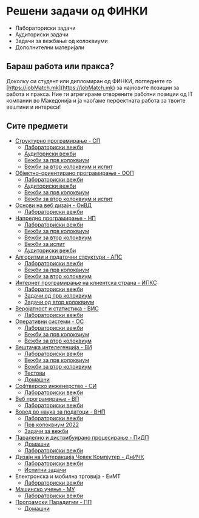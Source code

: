 # Решени задачи од ФИНКИ
- Лабораториски задачи
- Аудиториски задачи
- Задачи за вежбање од колоквиуми
- Дополнителни материјали

## Бараш работа или пракса?
Доколку си студент или дипломиран од ФИНКИ, погледнете го [https://jobMatch.mk](https://jobMatch.mk) за најновите позиции за работа и пракса. Ние ги агрегираме отворените работни позиции од IT компании во Македонија и ја наоѓаме перфектната работа за твоите вештини и интереси!

  

## Сите предмети
- [Структурно програмирање - СП](https://github.com/dani2221/FINKI/tree/master/Strukturno)
  - [Лабораториски вежби](https://github.com/dani2221/FINKI/tree/master/Strukturno/Lab)
  - [Аудиториски вежби](https://github.com/dani2221/FINKI/tree/master/Strukturno/Auditoriski_vezbi)
  - [Вежби за прв колоквиум](https://github.com/dani2221/FINKI/tree/master/Strukturno/Vezbi_za_I_kolokvium)
  - [Вежби за втор колоквиум и испит](https://github.com/dani2221/FINKI/tree/master/Strukturno/Vezbi_za_II_kolokvium)
- [Објектно-ориентирано програмирање - ООП](https://github.com/dani2221/FINKI/tree/master/Objektno)
  - [Лабораториски вежби](https://github.com/dani2221/FINKI/tree/master/Objektno/Lab)
  - [Аудиториски вежби](https://github.com/dani2221/FINKI/tree/master/Objektno/Auditoriski_vezbi)
  - [Вежби за прв колоквиум](https://github.com/dani2221/FINKI/tree/master/Objektno/Vezbi_za_I_kolokvium)
  - [Вежби за втор колоквиум и испит](https://github.com/dani2221/FINKI/tree/master/Objektno/Vezbi_za_II_kolokvium)
- [Основи на веб дизајн - ОнВД](https://github.com/dani2221/FINKI/tree/master/OsnoviVebDizajn)
  - [Лабораториски вежби](https://github.com/dani2221/FINKI/tree/master/OsnoviVebDizajn/Lab)
- [Напредно програмирање - НП](https://github.com/dani2221/FINKI/tree/master/napredno)
  - [Лабораториски вежби](https://github.com/dani2221/FINKI/tree/master/napredno/2021/Lab)
  - [Вежби за прв колоквиум](https://github.com/dani2221/FINKI/tree/master/napredno/2021/Vezbi_I_kolokvium)
  - [Вежби за втор колоквиум](https://github.com/dani2221/FINKI/tree/master/napredno/2021/Vezbi_II_kolokvium)
  - [Вежби за испит](https://github.com/dani2221/FINKI/tree/master/napredno/2021/Ispitni_zadaci)
  - [Аудиториски вежби](https://github.com/dani2221/FINKI/tree/master/napredno/2021/Auditoriski)
- [Алгоритми и податочни структури - АПС](https://github.com/dani2221/FINKI/tree/master/AlgoritmiPodatocniStrukturi)
  - [Лабораториски вежби](https://github.com/dani2221/FINKI/tree/master/AlgoritmiPodatocniStrukturi/2021/Lab)
  - [Вежби за прв колоквиум](https://github.com/dani2221/FINKI/tree/master/AlgoritmiPodatocniStrukturi/2021/Zadaci_za_I_kolokvium)
  - [Вежби за втор колоквиум](https://github.com/dani2221/FINKI/tree/master/AlgoritmiPodatocniStrukturi/2021/Zadaci_za_II_kolokvium)
- [Интернет програмирање на клиентска страна - ИПКС](https://github.com/dani2221/FINKI/tree/master/InternetProgramiranje/)
  - [Лабораториски вежби](https://github.com/dani2221/FINKI/tree/master/InternetProgramiranje/Lab)
  - [Задачи од прв колоквиум](https://github.com/dani2221/FINKI/tree/master/InternetProgramiranje/Zadaci_za_I_kolokvium)
  - [Задачи од втор колоквиум](https://github.com/dani2221/FINKI/tree/master/InternetProgramiranje/Zadaci_za_II_kolokvium)
- [Веројатност и статистика - ВИС](https://github.com/dani2221/FINKI/tree/master/VerojatnostIStatistika/)
  - [Лабораториски вежби](https://github.com/dani2221/FINKI/tree/master/VerojatnostIStatistika/Lab)
- [Оперативни системи - ОС](https://github.com/dani2221/FINKI/tree/master/OperativniSistemi/)
  - [Лабораториски вежби](https://github.com/dani2221/FINKI/tree/master/OperativniSistemi/2022/Lab)
  - [Вежби за прв колоквиум](https://github.com/dani2221/FINKI/tree/master/OperativniSistemi/2022/Vezbi_za_I_kolokvium)
  - [Вежби за втор колоквиум](https://github.com/dani2221/FINKI/tree/master/OperativniSistemi/2022/Vezbi_za_II_kolokvium)
- [Вештачка интелегенција - ВИ](https://github.com/dani2221/FINKI/tree/master/VestackaIntelegencija/)
  - [Лабораториски вежби](https://github.com/dani2221/FINKI/tree/master/VestackaIntelegencija/Lab)
  - [Вежби за прв колоквиум](https://github.com/dani2221/FINKI/tree/master/VestackaIntelegencija/Vezbi_za_I_kol)
  - [Вежби за втор колоквиум](https://github.com/dani2221/FINKI/tree/master/VestackaIntelegencija/Vezbi_za_II_kol)
  - [Тестови](https://github.com/dani2221/FINKI/tree/master/VestackaIntelegencija/Testovi)
  - [Домашни](https://github.com/dani2221/FINKI/tree/master/VestackaIntelegencija/Domasni)
- [Софтверско инженерство - СИ](https://github.com/dani2221/FINKI/tree/master/SoftverskoInzhenerstvo/)
  - [Лабораториски вежби](https://github.com/dani2221/FINKI/tree/master/SoftverskoInzhenerstvo/Lab)
- [Веб програмирање - ВП](https://github.com/dani2221/FINKI/tree/master/VebProgramiranje/)
  - [Лабораториски вежби](https://github.com/dani2221/FINKI/tree/master/VebProgramiranje/Lab)
- [Вовед во наука за податоци - ВНП](https://github.com/dani2221/FINKI/tree/master/VovedNaukaPodatoci/)
  - [Лабораториски вежби](https://github.com/dani2221/FINKI/tree/master/VovedNaukaPodatoci/Lab)
  - [Прв колоквиум 2022](https://github.com/dani2221/FINKI/tree/master/VovedNaukaPodatoci/I_Kol_2022)
  - [Задачи за вежби](https://github.com/dani2221/FINKI/tree/master/VovedNaukaPodatoci/Zadaci_za_vezbi)
- [Паралелно и дистрибуирано процесирање - ПиДП](https://github.com/dani2221/FINKI/tree/master/ParalelnoDistribuiranoProcesiranje/)
  - [Домашни](https://github.com/dani2221/FINKI/tree/master/ParalelnoDistribuiranoProcesiranje/Domasni)
  - [Лабораториски вежби](https://github.com/dani2221/FINKI/tree/master/ParalelnoDistribuiranoProcesiranje/Lab)
- [Дизајн на Интеракција Човек Компјутер - ДнИЧК](https://github.com/dani2221/FINKI/tree/master/DizajnInterakcijaCovekKompjuter/)
  - [Лабораториски вежби](https://github.com/dani2221/FINKI/tree/master/DizajnInterakcijaCovekKompjuter/Lab)
  - [Испитни задачи](https://github.com/dani2221/FINKI/tree/master/DizajnInterakcijaCovekKompjuter/Ispitni)
- Електронска и мобилна трговија - ЕиМТ
  - [Лабораториски вежби](https://github.com/dani2221/emt-lab)
- [Машинско учење - МУ](https://github.com/dani2221/FINKI/tree/master/MashinskoUchenje/)
  - [Лабораториски вежби](https://github.com/dani2221/FINKI/tree/master/MashinskoUchenje/Lab)
- [Програмски Парадигми - ПП](https://github.com/dani2221/FINKI/tree/master/ProgramskiParadigmi/)
  - [Домашни](https://github.com/dani2221/FINKI/tree/master/ProgramskiParadigmi/Domasni)



